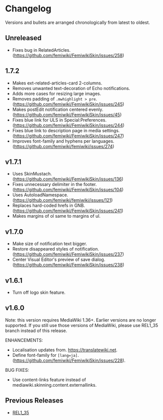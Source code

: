 # Changelog

Versions and bullets are arranged chronologically from latest to oldest.

## Unreleased

- Fixes bug in RelatedArticles. (https://github.com/femiwiki/FemiwikiSkin/issues/258)

## 1.7.2

- Makes ext-related-articles-card 2-columns.
- Removes unwanted text-decoration of Echo notifications.
- Adds more cases for resizing large images.
- Removes padding of `.mwhighlight > pre`. (https://github.com/femiwiki/FemiwikiSkin/issues/245)
- Makes postEdit notification centered evenly. (https://github.com/femiwiki/FemiwikiSkin/issues/45)
- Fixes blue link for ULS in Special:Preferences. (https://github.com/femiwiki/FemiwikiSkin/issues/244)
- Fixes blue link to description page in media settings. (https://github.com/femiwiki/FemiwikiSkin/issues/247)
- Improves font-family and hyphens per languages. (https://github.com/femiwiki/femiwiki/issues/274)

## v1.7.1

- Uses SkinMustach. (https://github.com/femiwiki/FemiwikiSkin/issues/136)
- Fixes unnecessary delimiter in the footer. (https://github.com/femiwiki/FemiwikiSkin/issues/104)
- Uses AutoloadNamespace. (https://github.com/femiwiki/femiwiki/issues/121)
- Replaces hard-coded hrefs in GNB. (https://github.com/femiwiki/FemiwikiSkin/issues/241)
- Makes margins of ol same to margins of ul.

## v1.7.0

- Make size of notification text bigger.
- Restore disappeared styles of notification. (https://github.com/femiwiki/FemiwikiSkin/issues/237)
- Center Visual Editor's preview of save dialog. (https://github.com/femiwiki/FemiwikiSkin/issues/238)

## v1.6.1

- Turn off logo skin feature.

## v1.6.0

Note: this version requires MediaWiki 1.36+. Earlier versions are no longer supported.
If you still use those versions of MediaWiki, please use REL1_35 branch instead of this release.

ENHANCEMENTS:

- Localisation updates from. https://translatewiki.net.
- Define font-family for `[lang=ja]`. (https://github.com/femiwiki/FemiwikiSkin/issues/228).

BUG FIXES:

- Use content-links feature instead of mediawiki.skinning.content.externallinks.

## Previous Releases

- [REL1_35](https://github.com/femiwiki/FemiwikiSkin/blob/REL1_35/CHANGELOG.md)
